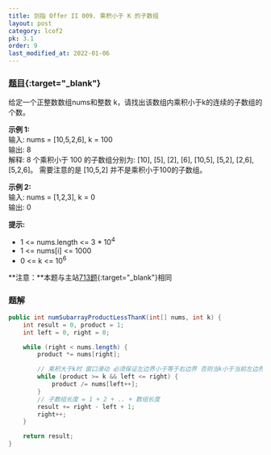 ```yaml
---
title: 剑指 Offer II 009. 乘积小于 K 的子数组
layout: post
category: lcof2
pk: 3.1
order: 9
last_modified_at: 2022-01-06
---
```


### [题目](https://leetcode.cn/problems/ZVAVXX/){:target="_blank"}

给定一个正整数数组nums和整数 k，请找出该数组内乘积小于k的连续的子数组的个数。

**示例 1:**  
输入: nums = [10,5,2,6], k = 100  
输出: 8  
解释: 
8 个乘积小于 100 的子数组分别为: [10], [5], [2], [6], [10,5], [5,2], [2,6], [5,2,6]。
需要注意的是 [10,5,2] 并不是乘积小于100的子数组。

**示例 2:**  
输入: nums = [1,2,3], k = 0  
输出: 0

**提示:**
- 1 <= nums.length <= 3 * 10<sup>4</sup>
- 1 <= nums[i] <= 1000
- 0 <= k <= 10<sup>6</sup>

**注意：**本题与主站[713题](https://leetcode.cn/problems/subarray-product-less-than-k/){:target="_blank"}相同

### 题解

```java
public int numSubarrayProductLessThanK(int[] nums, int k) {
    int result = 0, product = 1;
    int left = 0, right = 0;

    while (right < nums.length) {
        product *= nums[right];

        // 乘积大于k时 窗口滑动 必须保证左边界小于等于右边界 否则当k小于当前左边界时会越界
        while (product >= k && left <= right) {
            product /= nums[left++];
        }
        // 子数组长度 = 1 + 2 + .. + 数组长度
        result += right - left + 1;
        right++;
    }

    return result;
}
```